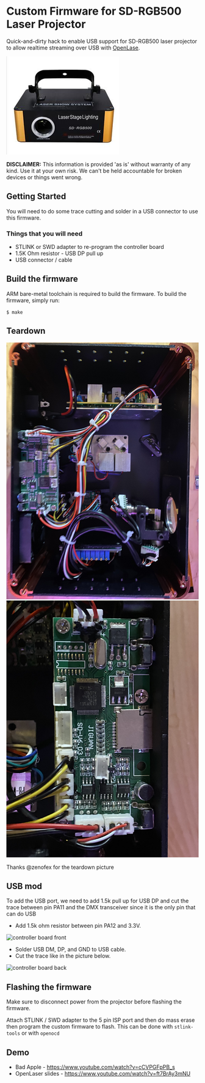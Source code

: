 # Custom Firmware for SD-RGB500 Laser Projector

Quick-and-dirty hack to enable USB support for SD-RGB500 laser projector to allow realtime streaming over USB with [OpenLase](https://marcan.st/projects/openlase/).

![SD-RGB500 image](./Docs/images/sd_rgb500_small.jpg)

**DISCLAIMER:** This information is provided 'as is' without warranty of any kind. Use it at your own risk. We can't be held accountable for broken devices or things went wrong.

## Getting Started

You will need to do some trace cutting and solder in a USB connector to use this firmware.

### Things that you will need
* STLINK or SWD adapter to re-program the controller board 
* 1.5K Ohm resistor - USB DP pull up
* USB connector / cable

## Build the firmware

ARM bare-metal toolchain is required to build the firmware. To build the firmware, simply run:

```
$ make
```

## Teardown

![inside](./Docs/images/teardown0.jpg)
![controller board](./Docs/images/teardown1.jpg)

Thanks @zenofex for the teardown picture

## USB mod

To add the USB port, we need to add 1.5k pull up for USB DP and cut the trace between pin PA11 and the DMX transceiver since it is the only pin that can do USB

* Add 1.5k ohm resistor between pin PA12 and 3.3V.

![controller board front](./Docs/controller_board/front.png)

* Solder USB DM, DP, and GND to USB cable.
* Cut the trace like in the picture below.

![controller board back](./Docs/controller_board/back.png)

## Flashing the firmware

Make sure to disconnect power from the projector before flashing the firmware.

Attach STLINK / SWD adapter to the 5 pin ISP port and then do mass erase then program the custom firmware to flash. This can be done with `stlink-tools` or with `openocd`

## Demo

* Bad Apple - https://www.youtube.com/watch?v=cCVPGFpPB_s
* OpenLaser slides -  https://www.youtube.com/watch?v=ft7BrAy3mNU